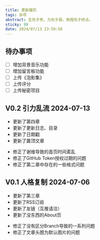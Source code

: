 ```yaml
---
title: 更新履历
tags: 杂项
abstract: 生先于死，力先于弱，旅程先于终点。
sticky: 99
date: 2024/07/13 23:59:59
---
```


## 待办事项
- [ ] 增加背景音乐功能
- [ ] 增加留言板功能
- [ ] 上传《泡影集》
- [ ] 上传评分
- [ ] 上传秘密项目

## V0.2 引力乱流 2024-07-13

+ 更新了第四章
+ 更新了更新日志、目录
+ 更新了日期戳
+ 更新了置顶文章
- 修正了谢维导致的首页时间紊乱
- 修正了GitHub Token授权过期的问题
- 修正了第二章中存在的一些格式问题


## V0.1 人格复制 2024-07-06

+ 更新了第三章
+ 更新了RSS订阅
+ 更新了友链（互推请洽）
+ 更新了没东西的About页
- 修正了没有区分Branch导致的一系列问题
- 修正了文章头图为默认图片的问题
